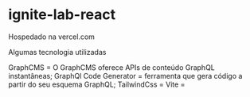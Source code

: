 # ignite-lab-react

Hospedado na vercel.com

Algumas tecnologia utilizadas

GraphCMS = O GraphCMS oferece APIs de conteúdo GraphQL instantâneas;
GraphQl Code Generator = ferramenta que gera código a partir do seu esquema GraphQL;
TailwindCss = 
Vite =